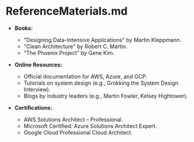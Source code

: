 # ReferenceMaterials.md

- **Books:**

  - "Designing Data-Intensive Applications" by Martin Kleppmann.
  - "Clean Architecture" by Robert C. Martin.
  - "The Phoenix Project" by Gene Kim.

- **Online Resources:**

  - Official documentation for AWS, Azure, and GCP.
  - Tutorials on system design (e.g., Grokking the System Design Interview).
  - Blogs by industry leaders (e.g., Martin Fowler, Kelsey Hightower).

- **Certifications:**
  - AWS Solutions Architect – Professional.
  - Microsoft Certified: Azure Solutions Architect Expert.
  - Google Cloud Professional Cloud Architect.
